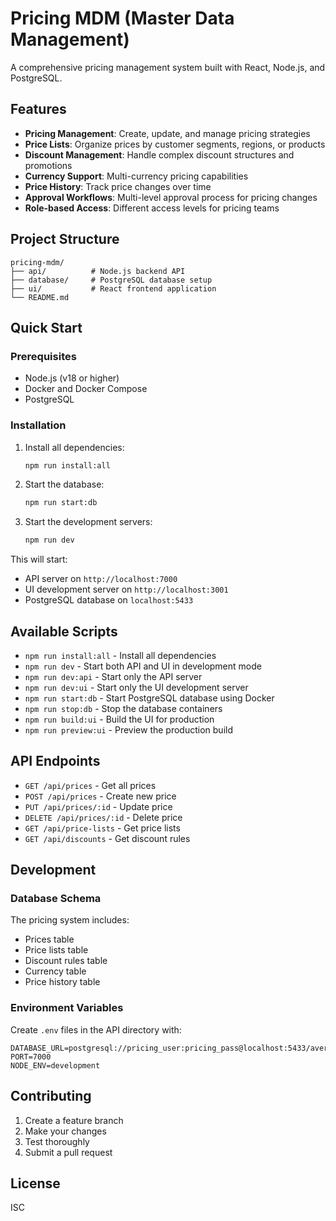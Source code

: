 # Pricing MDM (Master Data Management)

A comprehensive pricing management system built with React, Node.js, and PostgreSQL.

## Features

- **Pricing Management**: Create, update, and manage pricing strategies
- **Price Lists**: Organize prices by customer segments, regions, or products
- **Discount Management**: Handle complex discount structures and promotions
- **Currency Support**: Multi-currency pricing capabilities
- **Price History**: Track price changes over time
- **Approval Workflows**: Multi-level approval process for pricing changes
- **Role-based Access**: Different access levels for pricing teams

## Project Structure

```
pricing-mdm/
├── api/          # Node.js backend API
├── database/     # PostgreSQL database setup
├── ui/           # React frontend application
└── README.md
```

## Quick Start

### Prerequisites
- Node.js (v18 or higher)
- Docker and Docker Compose
- PostgreSQL

### Installation

1. Install all dependencies:
   ```bash
   npm run install:all
   ```

2. Start the database:
   ```bash
   npm run start:db
   ```

3. Start the development servers:
   ```bash
   npm run dev
   ```

This will start:
- API server on `http://localhost:7000`
- UI development server on `http://localhost:3001`
- PostgreSQL database on `localhost:5433`

## Available Scripts

- `npm run install:all` - Install all dependencies
- `npm run dev` - Start both API and UI in development mode
- `npm run dev:api` - Start only the API server
- `npm run dev:ui` - Start only the UI development server
- `npm run start:db` - Start PostgreSQL database using Docker
- `npm run stop:db` - Stop the database containers
- `npm run build:ui` - Build the UI for production
- `npm run preview:ui` - Preview the production build

## API Endpoints

- `GET /api/prices` - Get all prices
- `POST /api/prices` - Create new price
- `PUT /api/prices/:id` - Update price
- `DELETE /api/prices/:id` - Delete price
- `GET /api/price-lists` - Get price lists
- `GET /api/discounts` - Get discount rules

## Development

### Database Schema

The pricing system includes:
- Prices table
- Price lists table
- Discount rules table
- Currency table
- Price history table

### Environment Variables

Create `.env` files in the API directory with:
```
DATABASE_URL=postgresql://pricing_user:pricing_pass@localhost:5433/averis_pricing
PORT=7000
NODE_ENV=development
```

## Contributing

1. Create a feature branch
2. Make your changes
3. Test thoroughly
4. Submit a pull request

## License

ISC